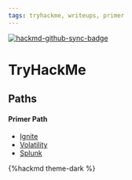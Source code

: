 ```yaml
---
tags: tryhackme, writeups, primer
---
```


[![hackmd-github-sync-badge](https://hackmd.io/UUI_Bm4cSySLAp4ff9ZaSw/badge)](https://hackmd.io/UUI_Bm4cSySLAp4ff9ZaSw)

# TryHackMe

Paths
---
#### Primer Path
- [Ignite](/iZwIFzbPQLi3BNaV4sJDfg)
- [Volatility](/SpPNUej1Qia4AsBHDGG7QQ)
- [Splunk](/7SYZvqHITFO1ZDY9MHTsYg)


{%hackmd theme-dark %}